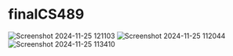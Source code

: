 # finalCS489



![Screenshot 2024-11-25 121103](https://github.com/user-attachments/assets/427c88e6-80ee-444b-be77-185bf6d9ed0a)
![Screenshot 2024-11-25 112044](https://github.com/user-attachments/assets/7863b4fe-3d11-42b0-a1ea-1271bc84c931)
![Screenshot 2024-11-25 113410](https://github.com/user-attachments/assets/d27be1fe-11ad-410c-b2c0-13a04bc69139)
